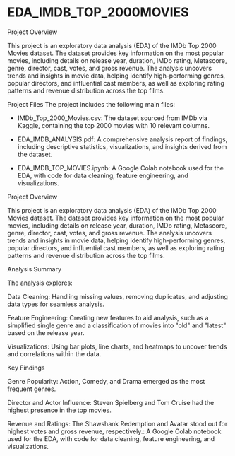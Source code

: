 # EDA_IMDB_TOP_2000MOVIES

Project Overview

This project is an exploratory data analysis (EDA) of the IMDb Top 2000 Movies dataset. The dataset provides key information on the most popular movies, including details on release year, duration, IMDb rating, Metascore, genre, director, cast, votes, and gross revenue. The analysis uncovers trends and insights in movie data, helping identify high-performing genres, popular directors, and influential cast members, as well as exploring rating patterns and revenue distribution across the top films.

Project Files
          The project includes the following main files:

* IMDb_Top_2000_Movies.csv: The dataset sourced from IMDb via Kaggle, containing the top 2000 movies with 10 relevant columns.

* EDA_IMDB_ANALYSIS.pdf: A comprehensive analysis report of findings, including descriptive statistics, visualizations, and insights derived from the dataset.

* EDA_IMDB_TOP_MOVIES.ipynb: A Google Colab notebook used for the EDA, with code for data cleaning, feature engineering, and visualizations.
         
Project Overview

This project is an exploratory data analysis (EDA) of the IMDb Top 2000 Movies dataset. The dataset provides key information on the most popular movies, including details on release year, duration, IMDb rating, Metascore, genre, director, cast, votes, and gross revenue. The analysis uncovers trends and insights in movie data, helping identify high-performing genres, popular directors, and influential cast members, as well as exploring rating patterns and revenue distribution across the top films.


Analysis Summary

The analysis explores:

Data Cleaning: Handling missing values, removing duplicates, and adjusting data types for seamless analysis.

Feature Engineering: Creating new features to aid analysis, such as a simplified single genre and a classification of movies into "old" and "latest" based on the release year.

Visualizations: Using bar plots, line charts, and heatmaps to uncover trends and correlations within the data.

Key Findings

Genre Popularity: Action, Comedy, and Drama emerged as the most frequent genres.

Director and Actor Influence: Steven Spielberg and Tom Cruise had the highest presence in the top movies.

Revenue and Ratings: The Shawshank Redemption and Avatar stood out for highest votes and gross revenue, respectively.: A Google Colab notebook used for the EDA, with code for data cleaning, feature engineering, and visualizations.

